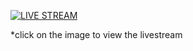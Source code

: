 [![LIVE STREAM](https://i.ytimg.com/vi/lXzSU7ezjp8/hqdefault_live.jpg?sqp=-oaymwEcCPYBEIoBSFXyq4qpAw4IARUAAIhCGAFwAcABBg==&rs=AOn4CLCX4r_inX0NSLUFhKUP6QCime_jwQ)](https://www.youtube.com/watch?v=lXzSU7ezjp8 "Live Stream Title")
 
*click on the image to view the livestream
